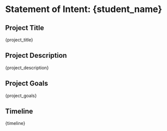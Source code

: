 # Statement of Intent: {student_name}

## Project Title
{project_title}

## Project Description
{project_description}

## Project Goals
{project_goals}

## Timeline
{timeline}
